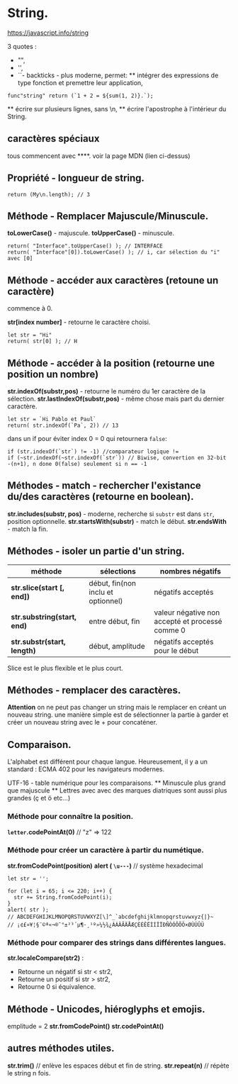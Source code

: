 # String.

https://javascript.info/string

3 quotes :
* "",
* '',
* ``- backticks - plus moderne, permet:
** intégrer des expressions de type fonction et premettre leur application,

```
func"string" return (`1 + 2 = ${sum(1, 2)}.`);
```

** écrire sur plusieurs lignes, sans \n,
** écrire l'apostrophe à l'intérieur du String.


## caractères spéciaux

tous commencent avec **\**.
voir la page MDN (lien ci-dessus)


## Propriété - longueur de string.


`return (My\n.length); // 3`


## Méthode - Remplacer Majuscule/Minuscule.

**toLowerCase()** - majuscule.
**toUpperCase()** - minuscule.

```
return( "Interface".toUpperCase() ); // INTERFACE 
return( "Interface"[0]).toLowerCase() ); // i, car sélection du "i" avec [0]
```


## Méthode - accéder aux caractères (retoune un caractère)

commence à 0.

**str[index number]** - retourne le caractère choisi.

```
let str = "Hi"
return( str[0] ); // H
```


## Méthode - accéder à la position (retourne une position un nombre)

**str.indexOf(substr,pos)** - retourne le numéro du 1er caractère de la sélection.
**str.lastIndexOf(substr,pos)** - même chose mais part du dernier caractère.

```
let str = `Hi Pablo et Paul`
return( str.indexOf(`Pa`, 2)) // 13
```
dans un if pour éviter index 0 = 0 qui retournera `false`:

```
if (str.indexOf(`str`) != -1) //comparateur logique !=
if (~str.indexOf(~str.indexOf(`str`)) // Biwise, convertion en 32-bit -(n+1), n done 0(false) seulement si n == -1
```


## Méthodes - match - rechercher l'existance du/des caractères (retourne en boolean).

**str.includes(substr, pos)** - moderne, recherche si `substr` est dans `str`, position optionnelle.
**str.startsWith(substr)** - match le début.
**str.endsWith** - match la fin.


## Méthodes - isoler un partie d'un string.


| méthode | sélections | nombres négatifs |
| ------- | ---------- | ---------------- |
| **str.slice(start [, end])**  | début, fin(non inclu et optionnel) | négatifs acceptés |
| **str.substring(start, end)** | entre début, fin | valeur négative non accepté et processé comme 0 |
| **str.substr(start, length)** | début, amplitude | négatifs acceptés pour le début |

Slice est le plus flexible et le plus court.


## Méthodes - remplacer des caractères.

**Attention** on ne peut pas changer un string mais le remplacer en créant un nouveau string.
une manière simple est de sélectionner la partie à garder et créer un nouveau string avec le + pour concaténer.


## Comparaison.

L'alphabet est différent pour chaque langue. Heureusement, il y a un standard : ECMA 402 pour les navigateurs modernes.

UTF-16 - table numérique pour les comparaisons.
** Minuscule plus grand que majuscule
** Lettres avec avec des marques diatriques sont aussi plus grandes (ç et ö etc...)

### Méthode pour connaître la position.

**`letter`.codePointAt(0)** // "z" => 122

### Méthode pour créer un caractère à partir du numétique.

**str.fromCodePoint(position)**
**alert ( `\u---`)** // système hexadecimal

```
let str = '';

for (let i = 65; i <= 220; i++) {
  str += String.fromCodePoint(i);
}
alert( str );
// ABCDEFGHIJKLMNOPQRSTUVWXYZ[\]^_`abcdefghijklmnopqrstuvwxyz{|}~
// ¡¢£¤¥¦§¨©ª«¬­®¯°±²³´µ¶·¸¹º»¼½¾¿ÀÁÂÃÄÅÆÇÈÉÊËÌÍÎÏÐÑÒÓÔÕÖ×ØÙÚÛÜ
```

### Méthode pour comparer des strings dans différentes langues.

**str.localeCompare(str2)** :

* Retourne un négatif si str < str2,
* Retourne un positif si str > str2,
* Retourne 0 si équivalence.


## Méthode - Unicodes, hiéroglyphs et emojis.

emplitude = 2
**str.fromCodePoint()**
**str.codePointAt()**

## autres méthodes utiles.

**str.trim()** // enlève les espaces début et fin de string.
**str.repeat(n)** // répète le string n fois.








